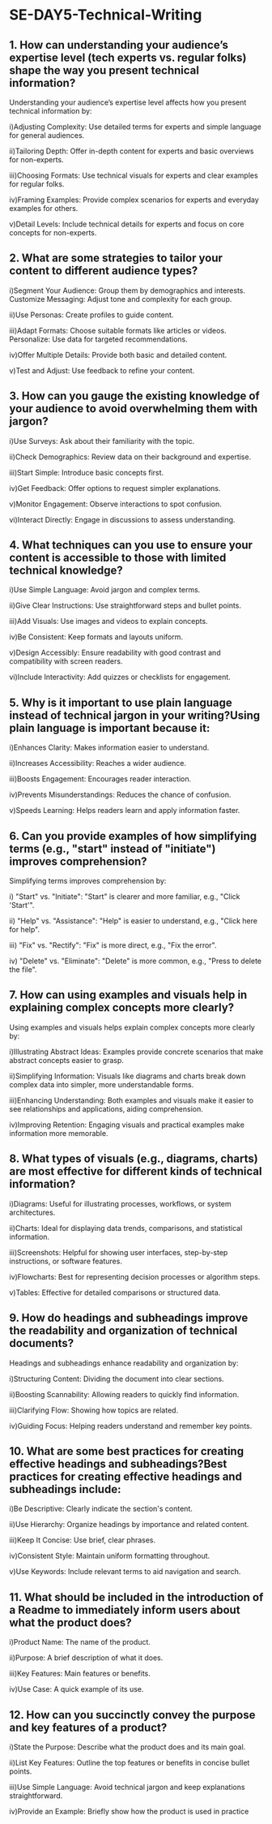 # SE-DAY5-Technical-Writing
## 1. How can understanding your audience’s expertise level (tech experts vs. regular folks) shape the way you present technical information?
Understanding your audience’s expertise level affects how you present technical information by:

i)Adjusting Complexity: Use detailed terms for experts and simple language for general audiences.

ii)Tailoring Depth: Offer in-depth content for experts and basic overviews for non-experts.

iii)Choosing Formats: Use technical visuals for experts and clear examples for regular folks.

iv)Framing Examples: Provide complex scenarios for experts and everyday examples for others.

v)Detail Levels: Include technical details for experts and focus on core concepts for non-experts.

## 2. What are some strategies to tailor your content to different audience types?

i)Segment Your Audience: Group them by demographics and interests.
Customize Messaging: Adjust tone and complexity for each group.

ii)Use Personas: Create profiles to guide content.

iii)Adapt Formats: Choose suitable formats like articles or videos.
Personalize: Use data for targeted recommendations.

iv)Offer Multiple Details: Provide both basic and detailed content.

v)Test and Adjust: Use feedback to refine your content.

## 3. How can you gauge the existing knowledge of your audience to avoid overwhelming them with jargon?

i)Use Surveys: Ask about their familiarity with the topic.

ii)Check Demographics: Review data on their background and expertise.

iii)Start Simple: Introduce basic concepts first.

iv)Get Feedback: Offer options to request simpler explanations.

v)Monitor Engagement: Observe interactions to spot confusion.

vi)Interact Directly: Engage in discussions to assess understanding.

## 4. What techniques can you use to ensure your content is accessible to those with limited technical knowledge?

i)Use Simple Language: Avoid jargon and complex terms.

ii)Give Clear Instructions: Use straightforward steps and bullet points.

iii)Add Visuals: Use images and videos to explain concepts.

iv)Be Consistent: Keep formats and layouts uniform.

v)Design Accessibly: Ensure readability with good contrast and compatibility with screen readers.

vi)Include Interactivity: Add quizzes or checklists for engagement.

## 5. Why is it important to use plain language instead of technical jargon in your writing?Using plain language is important because it:

i)Enhances Clarity: Makes information easier to understand.

ii)Increases Accessibility: Reaches a wider audience.

iii)Boosts Engagement: Encourages reader interaction.

iv)Prevents Misunderstandings: Reduces the chance of confusion.

v)Speeds Learning: Helps readers learn and apply information faster.

## 6. Can you provide examples of how simplifying terms (e.g., "start" instead of "initiate") improves comprehension?
Simplifying terms improves comprehension by:

i) "Start" vs. "Initiate": "Start" is clearer and more familiar, e.g., "Click 'Start'".

ii) "Help" vs. "Assistance": "Help" is easier to understand, e.g., "Click here for help".

iii) "Fix" vs. "Rectify": "Fix" is more direct, e.g., "Fix the error".

iv) "Delete" vs. "Eliminate": "Delete" is more common, e.g., "Press to delete the file".

## 7. How can using examples and visuals help in explaining complex concepts more clearly?
Using examples and visuals helps explain complex concepts more clearly by:

i)Illustrating Abstract Ideas: Examples provide concrete scenarios that make abstract concepts easier to grasp.

ii)Simplifying Information: Visuals like diagrams and charts break down complex data into simpler, more understandable forms.

iii)Enhancing Understanding: Both examples and visuals make it easier to see relationships and applications, aiding comprehension.

iv)Improving Retention: Engaging visuals and practical examples make information more memorable.

## 8. What types of visuals (e.g., diagrams, charts) are most effective for different kinds of technical information?

i)Diagrams: Useful for illustrating processes, workflows, or system architectures.

ii)Charts: Ideal for displaying data trends, comparisons, and statistical information.

iii)Screenshots: Helpful for showing user interfaces, step-by-step instructions, or software features.

iv)Flowcharts: Best for representing decision processes or algorithm steps.

v)Tables: Effective for detailed comparisons or structured data.

## 9. How do headings and subheadings improve the readability and organization of technical documents?
Headings and subheadings enhance readability and organization by:

i)Structuring Content: Dividing the document into clear sections.

ii)Boosting Scannability: Allowing readers to quickly find information.

iii)Clarifying Flow: Showing how topics are related.

iv)Guiding Focus: Helping readers understand and remember key points.

## 10. What are some best practices for creating effective headings and subheadings?Best practices for creating effective headings and subheadings include:

i)Be Descriptive: Clearly indicate the section's content.

ii)Use Hierarchy: Organize headings by importance and related content.

iii)Keep It Concise: Use brief, clear phrases.

iv)Consistent Style: Maintain uniform formatting throughout.

v)Use Keywords: Include relevant terms to aid navigation and search.

## 11. What should be included in the introduction of a Readme to immediately inform users about what the product does?

i)Product Name: The name of the product.

ii)Purpose: A brief description of what it does.

iii)Key Features: Main features or benefits.

iv)Use Case: A quick example of its use.

## 12. How can you succinctly convey the purpose and key features of a product?

i)State the Purpose: Describe what the product does and its main goal.

ii)List Key Features: Outline the top features or benefits in concise bullet points.

iii)Use Simple Language: Avoid technical jargon and keep explanations straightforward.

iv)Provide an Example: Briefly show how the product is used in practice
